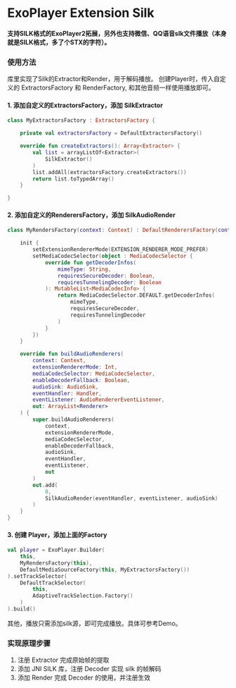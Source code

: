 # ExoPlayer Extension Silk

**支持SILK格式的ExoPlayer2拓展，另外也支持微信、QQ语音slk文件播放（本身就是SILK格式，多了个STX的字符）。**


### 使用方法

库里实现了Silk的Extractor和Render，用于解码播放。
创建Player时，传入自定义的 ExtractorsFactory 和 RenderFactory, 和其他音频一样使用播放即可。

#### 1. 添加自定义的ExtractorsFactory，添加 SilkExtractor
```kotlin
class MyExtractorsFactory : ExtractorsFactory {

    private val extractorsFactory = DefaultExtractorsFactory()

    override fun createExtractors(): Array<Extractor> {
        val list = arrayListOf<Extractor>(
            SilkExtractor()
        )
        list.addAll(extractorsFactory.createExtractors())
        return list.toTypedArray()
    }

}
```
#### 2. 添加自定义的RenderersFactory，添加 SilkAudioRender
```kotlin
class MyRendersFactory(context: Context) : DefaultRenderersFactory(context) {

    init {
        setExtensionRendererMode(EXTENSION_RENDERER_MODE_PREFER)
        setMediaCodecSelector(object : MediaCodecSelector {
            override fun getDecoderInfos(
                mimeType: String,
                requiresSecureDecoder: Boolean,
                requiresTunnelingDecoder: Boolean
            ): MutableList<MediaCodecInfo> {
                return MediaCodecSelector.DEFAULT.getDecoderInfos(
                    mimeType,
                    requiresSecureDecoder,
                    requiresTunnelingDecoder
                )
            }
        })
    }

    override fun buildAudioRenderers(
        context: Context,
        extensionRendererMode: Int,
        mediaCodecSelector: MediaCodecSelector,
        enableDecoderFallback: Boolean,
        audioSink: AudioSink,
        eventHandler: Handler,
        eventListener: AudioRendererEventListener,
        out: ArrayList<Renderer>
    ) {
        super.buildAudioRenderers(
            context,
            extensionRendererMode,
            mediaCodecSelector,
            enableDecoderFallback,
            audioSink,
            eventHandler,
            eventListener,
            out
        )
        out.add(
            0,
            SilkAudioRender(eventHandler, eventListener, audioSink)
        )
    }
}
```
#### 3. 创建 Player，添加上面的Factory
```kotlin
val player = ExoPlayer.Builder(
    this,
    MyRendersFactory(this),
    DefaultMediaSourceFactory(this, MyExtractorsFactory())
).setTrackSelector(
    DefaultTrackSelector(
        this,
        AdaptiveTrackSelection.Factory()
    )
).build()
```

其他，播放只需添加silk源，即可完成播放。具体可参考Demo。

### 实现原理步骤

1. 注册 Extractor 完成原始帧的提取
2. 添加 JNI SILK 库，注册 Decoder 实现 silk 的帧解码
3. 添加 Render 完成 Decoder 的使用，并注册生效